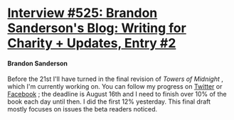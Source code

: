 # [Interview #525: Brandon Sanderson's Blog: Writing for Charity + Updates, Entry #2](https://www.theoryland.com/intvmain.php?i=525#2)

#### Brandon Sanderson

Before the 21st I'll have turned in the final revision of
*Towers of Midnight*
, which I'm currently working on. You can follow my progress on
[Twitter](http://twitter.com/BrandSanderson)
or
[Facebook](https://www.facebook.com/BrandonSandrson)
; the deadline is August 16th and I need to finish over 10% of the book each day until then. I did the first 12% yesterday. This final draft mostly focuses on issues the beta readers noticed.

